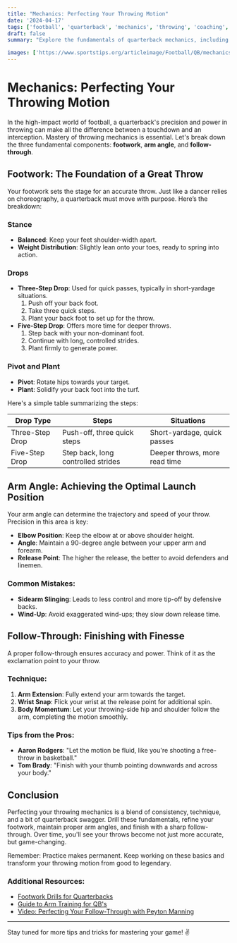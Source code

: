 ```yaml
---
title: "Mechanics: Perfecting Your Throwing Motion"
date: '2024-04-17'
tags: ['football', 'quarterback', 'mechanics', 'throwing', 'coaching', 'footwork', 'arm angle', 'follow-through']
draft: false
summary: "Explore the fundamentals of quarterback mechanics, including footwork, arm angle, and follow-through, blending player insights and coaching strategies."

images: ['https://www.sportstips.org/articleimage/Football/QB/mechanics_perfecting_your_throwing_motion.webp']
---
```


# Mechanics: Perfecting Your Throwing Motion

In the high-impact world of football, a quarterback's precision and power in throwing can make all the difference between a touchdown and an interception. Mastery of throwing mechanics is essential. Let's break down the three fundamental components: **footwork**, **arm angle**, and **follow-through**.

## Footwork: The Foundation of a Great Throw

Your footwork sets the stage for an accurate throw. Just like a dancer relies on choreography, a quarterback must move with purpose. Here’s the breakdown:

### Stance
- **Balanced**: Keep your feet shoulder-width apart.
- **Weight Distribution**: Slightly lean onto your toes, ready to spring into action.

### Drops
- **Three-Step Drop**: Used for quick passes, typically in short-yardage situations.
  1. Push off your back foot.
  2. Take three quick steps.
  3. Plant your back foot to set up for the throw.
- **Five-Step Drop**: Offers more time for deeper throws.
  1. Step back with your non-dominant foot.
  2. Continue with long, controlled strides.
  3. Plant firmly to generate power.

### Pivot and Plant
- **Pivot**: Rotate hips towards your target.
- **Plant**: Solidify your back foot into the turf.

Here's a simple table summarizing the steps:

| Drop Type          | Steps                          | Situations                |
|--------------------|--------------------------------|---------------------------|
| Three-Step Drop    | Push-off, three quick steps    | Short-yardage, quick passes |
| Five-Step Drop     | Step back, long controlled strides | Deeper throws, more read time |

## Arm Angle: Achieving the Optimal Launch Position

Your arm angle can determine the trajectory and speed of your throw. Precision in this area is key:

- **Elbow Position**: Keep the elbow at or above shoulder height.
- **Angle**: Maintain a 90-degree angle between your upper arm and forearm.
- **Release Point**: The higher the release, the better to avoid defenders and linemen.

### Common Mistakes:
- **Sidearm Slinging**: Leads to less control and more tip-off by defensive backs.
- **Wind-Up**: Avoid exaggerated wind-ups; they slow down release time.

## Follow-Through: Finishing with Finesse

A proper follow-through ensures accuracy and power. Think of it as the exclamation point to your throw.

### Technique:
1. **Arm Extension**: Fully extend your arm towards the target.
2. **Wrist Snap**: Flick your wrist at the release point for additional spin.
3. **Body Momentum**: Let your throwing-side hip and shoulder follow the arm, completing the motion smoothly.

### Tips from the Pros:
- **Aaron Rodgers**: "Let the motion be fluid, like you're shooting a free-throw in basketball."
- **Tom Brady**: "Finish with your thumb pointing downwards and across your body."

## Conclusion

Perfecting your throwing mechanics is a blend of consistency, technique, and a bit of quarterback swagger. Drill these fundamentals, refine your footwork, maintain proper arm angles, and finish with a sharp follow-through. Over time, you'll see your throws become not just more accurate, but game-changing.

Remember: Practice makes permanent. Keep working on these basics and transform your throwing motion from good to legendary.

### Additional Resources:
- [Footwork Drills for Quarterbacks](https://www.example.com)
- [Guide to Arm Training for QB's](https://www.example.com)
- [Video: Perfecting Your Follow-Through with Peyton Manning](https://www.example.com)

---

Stay tuned for more tips and tricks for mastering your game! ✌️
```